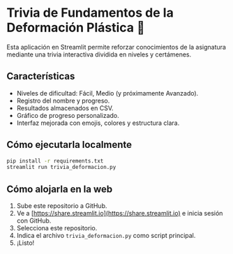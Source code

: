 # Trivia de Fundamentos de la Deformación Plástica 🧠

Esta aplicación en Streamlit permite reforzar conocimientos de la asignatura mediante una trivia interactiva dividida en niveles y certámenes.

## Características

- Niveles de dificultad: Fácil, Medio (y próximamente Avanzado).
- Registro del nombre y progreso.
- Resultados almacenados en CSV.
- Gráfico de progreso personalizado.
- Interfaz mejorada con emojis, colores y estructura clara.

## Cómo ejecutarla localmente

```bash
pip install -r requirements.txt
streamlit run trivia_deformacion.py
```

## Cómo alojarla en la web

1. Sube este repositorio a GitHub.
2. Ve a [https://share.streamlit.io](https://share.streamlit.io) e inicia sesión con GitHub.
3. Selecciona este repositorio.
4. Indica el archivo `trivia_deformacion.py` como script principal.
5. ¡Listo!
